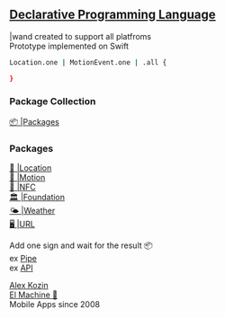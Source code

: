 ## **[Declarative Programming Language](https://github.com/The-Wand/Wand)**

|wand created to support all platfroms   
Prototype implemented on Swift

```bash looks great in the Markdown file
Location.one | MotionEvent.one | .all {

}
```

### Package Collection
[📦 |Packages](https://raw.githubusercontent.com/The-Wand/Wand/main/collection.json)   

### Packages
[🔖 |Location](https://github.com/The-Wand/Location)   
[🏃 |Motion](https://github.com/The-Wand/Motion)   
[📡 |NFC](https://github.com/The-Wand/NFC)   
[🏛️ |Foundation](https://github.com/The-Wand/Foundation)   
[🌤️ |Weather](https://github.com/The-Wand/Weather)   
[🖥️ |URL](https://github.com/The-Wand/URL)   

Add one sign and wait for the result 📦   
ex [Pipe](https://github.com/The-Wand/Pipe)   
ex [API](https://github.com/The-Wand/iOS-API-Wrapper)   

[Alex Kozin](mailto:al@el-machine.com)  
[El Machine 🤖](https://el-machine.com)  
Mobile Apps since 2008
